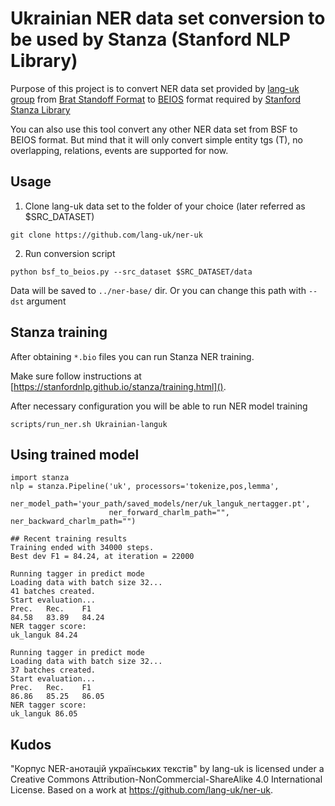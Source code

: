 # Ukrainian NER data set conversion to be used by Stanza (Stanford NLP Library) 

Purpose of this project is to convert NER data set provided by [lang-uk group](https://github.com/lang-uk/ner-uk) 
from [Brat Standoff Format](https://brat.nlplab.org/standoff.html) to [BEIOS](https://en.wikipedia.org/wiki/Inside–outside–beginning_(tagging)) format required by [Stanford Stanza Library](https://stanfordnlp.github.io/stanza)

You can also use this tool convert any other NER data set from BSF to BEIOS format. 
But mind that it will only convert simple entity tgs (T), no overlapping, relations, events are supported for now.  

## Usage

1. Clone lang-uk data set to the folder of your choice (later referred as $SRC_DATASET)
```shell script
git clone https://github.com/lang-uk/ner-uk
```
2. Run conversion script
```shell script
python bsf_to_beios.py --src_dataset $SRC_DATASET/data
```
Data will be saved to `../ner-base/` dir. Or you can change this path with `--dst` argument

## Stanza training
After obtaining `*.bio` files you can run Stanza NER training.

Make sure follow instructions at [https://stanfordnlp.github.io/stanza/training.html]().

After necessary configuration you will be able to run NER model training
```shell script
scripts/run_ner.sh Ukrainian-languk
```

## Using trained model
```jupyterpython
import stanza
nlp = stanza.Pipeline('uk', processors='tokenize,pos,lemma', 
                      ner_model_path='your_path/saved_models/ner/uk_languk_nertagger.pt', 
                      ner_forward_charlm_path="", ner_backward_charlm_path="")
```

```
## Recent training results
Training ended with 34000 steps.
Best dev F1 = 84.24, at iteration = 22000

Running tagger in predict mode
Loading data with batch size 32...
41 batches created.
Start evaluation...
Prec.	Rec.	F1
84.58	83.89	84.24
NER tagger score:
uk_languk 84.24

Running tagger in predict mode
Loading data with batch size 32...
37 batches created.
Start evaluation...
Prec.	Rec.	F1
86.86	85.25	86.05
NER tagger score:
uk_languk 86.05
```


## Kudos 

"Корпус NER-анотацій українських текстів" by lang-uk is licensed under a Creative Commons Attribution-NonCommercial-ShareAlike 4.0 International License.
Based on a work at https://github.com/lang-uk/ner-uk.